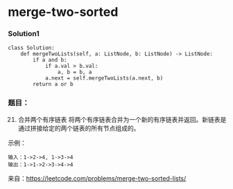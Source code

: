 # merge-two-sorted
### Solution1

```
class Solution:
    def mergeTwoLists(self, a: ListNode, b: ListNode) -> ListNode:
        if a and b:
            if a.val > b.val:
                a, b = b, a
            a.next = self.mergeTwoLists(a.next, b)
        return a or b
```
### 题目：
21. 合并两个有序链表
将两个有序链表合并为一个新的有序链表并返回。新链表是通过拼接给定的两个链表的所有节点组成的。 

示例：

```
输入：1->2->4, 1->3->4
输出：1->1->2->3->4->4
```
来自：https://leetcode.com/problems/merge-two-sorted-lists/